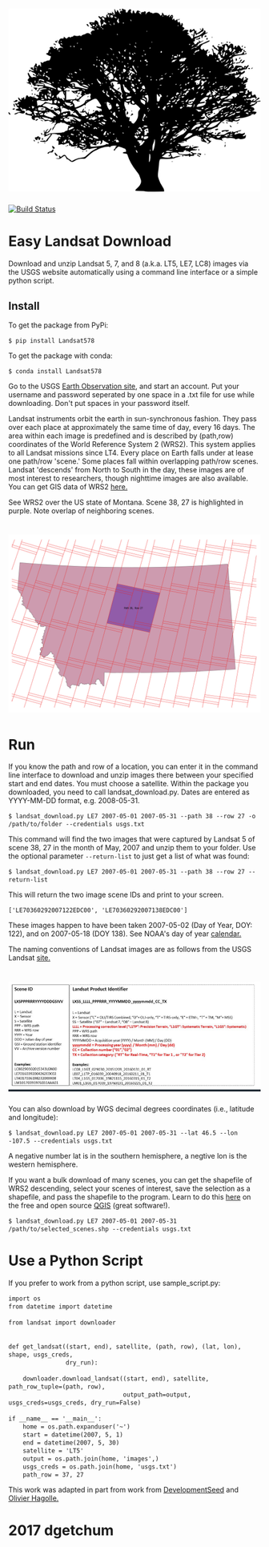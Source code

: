 # ![Landsat](data/maple.png)

[![Build Status](https://travis-ci.org/dgketchum/Landsat578.svg?branch=master)](https://travis-ci.org/dgketchum/Landsat578)

# Easy Landsat Download

Download and unzip Landsat 5, 7, and 8 (a.k.a. LT5, LE7, LC8) images 
via the USGS website automatically using a command line interface or 
a simple python script.

## Install
To get the package from PyPi:
```
$ pip install Landsat578
```

To get the package with conda:
```
$ conda install Landsat578
```

Go to the USGS [Earth Observation site](https://ers.cr.usgs.gov/register/), and start an 
account.  Put your username and password seperated by one space in a .txt file
for use while downloading. Don't put spaces in your password itself.

Landsat instruments orbit the earth in sun-synchronous fashion.
They pass over each place at approximately the same 
time of day, every 16 days. The area within each image is
predefined and is described by (path,row) coordinates of
the World Reference System 2 (WRS2).
This system applies to all Landsat missions since LT4.
Every place on Earth falls under at lease one path/row 'scene.'
Some places fall within overlapping path/row scenes. Landsat 
'descends' from North to South in the day, these images are of
most interest to researchers, though nighttime images are also
available. You can get GIS data of WRS2 [here.](https://landsat.usgs.gov/pathrow-shapefiles)

See WRS2 over the US state of Montana. Scene 38, 27 is highlighted
in purple. Note overlap of neighboring scenes.

# ![Landsat](data/MJ_tile.png)


# Run

If you know the path and row of a location, you can enter it in the 
command line interface to download and unzip images there between
your specified start and end dates.  You must choose a satellite.
Within the package you downloaded, you need to call landsat_download.py.
Dates are entered as YYYY-MM-DD format, e.g. 2008-05-31.

```
$ landsat_download.py LE7 2007-05-01 2007-05-31 --path 38 --row 27 -o /path/to/folder --credentials usgs.txt
```
This command will find the two images that were captured by Landsat
5 of scene 38, 27 in the month of May, 2007 and unzip them to your folder.
Use the optional parameter ```--return-list``` to just get a list
of what was found:


```
$ landsat_download.py LE7 2007-05-01 2007-05-31 --path 38 --row 27 --return-list
```

This will return the two image scene IDs and print to your screen.

```
['LE70360292007122EDC00', 'LE70360292007138EDC00']
```
These images happen to have been taken 2007-05-02 (Day of Year, DOY: 122),
and on 2007-05-18 (DOY 138). See NOAA's day of year [calendar.](https://www.esrl.noaa.gov/gmd/grad/neubrew/Calendar.jsp)

The naming conventions of Landsat images are as follows from
the USGS Landsat [site.](https://landsat.usgs.gov/what-are-naming-conventions-landsat-scene-identifiers)


# ![Landsat](data/landsat_names.png)

You can also download by WGS decimal degrees coordinates (i.e., latitude and longitude):
```
$ landsat_download.py LE7 2007-05-01 2007-05-31 --lat 46.5 --lon -107.5 --credentials usgs.txt
```
A negative number lat is in the southern hemisphere, a negtive lon is the 
western hemisphere.  

If you want a bulk download of many scenes, you can get the shapefile of WRS2
descending, select your scenes of interest, save the selection as a shapefile,
and pass the shapefile to the program. Learn to do this [here](https://www.youtube.com/watch?v=CJzq92IcpYg) on the free and
open source [QGIS](http://www.qgis.org/en/site/) (great software!).
```
$ landsat_download.py LE7 2007-05-01 2007-05-31 /path/to/selected_scenes.shp --credentials usgs.txt
```

# Use a Python Script

If you prefer to work from a python script, use sample_script.py:

```
import os
from datetime import datetime

from landsat import downloader


def get_landsat((start, end), satellite, (path, row), (lat, lon), shape, usgs_creds,
                dry_run):

    downloader.download_landsat((start, end), satellite, path_row_tuple=(path, row),
                                output_path=output, usgs_creds=usgs_creds, dry_run=False)

if __name__ == '__main__':
    home = os.path.expanduser('~')
    start = datetime(2007, 5, 1)
    end = datetime(2007, 5, 30)
    satellite = 'LT5'
    output = os.path.join(home, 'images',)
    usgs_creds = os.path.join(home, 'usgs.txt')
    path_row = 37, 27
```
This work was adapted in part from work from [DevelopmentSeed](https://github.com/olivierhagolle) and [Olivier Hagolle.](https://github.com/developmentseed)
# 2017 dgetchum

